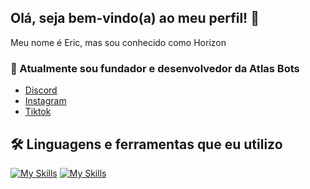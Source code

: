 ## Olá, seja bem-vindo(a) ao meu perfil! 👋

Meu nome é Eric, mas sou conhecido como Horizon

### 👑 Atualmente sou fundador e desenvolvedor da Atlas Bots
- [Discord](https://discord.gg/atlasbots)
- [Instagram](https://www.instagram.com/atlasbotsoficial/)
- [Tiktok](https://www.tiktok.com/@atlas_bots)
  
## 🛠️ Linguagens e ferramentas que eu utilizo
[![My Skills](https://skillicons.dev/icons?i=typescript,javascript,nodejs,vscode,discord)](https://skillicons.dev)
[![My Skills](https://skillicons.dev/icons?i=discordjs,bots,windows)](https://skillicons.dev)

<!--
[![My Skills](https://skillicons.dev/icons?i=discord,vscode)](https://skillicons.dev)
-->
